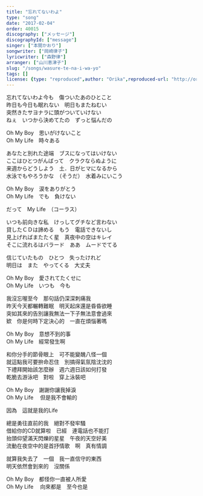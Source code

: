 ```yaml
---
title: "忘れてないわよ"
type: "song"
date: "2017-02-04"
order: 40015
discography: ["メッセージ"]
discographyId: ["message"]
singer: ["本間かおり"]
songwriter: ["岡崎律子"]
lyricwriter: ["森野律"]
arranger: ["山川恵津子"]
slug: "/songs/wasure-te-na-i-wa-yo"
tags: []
license: {type: "reproduced",author: "Orika",reproduced-url: "http://orikamushi.myweb.hinet.net",reproduced-website: "織歌蟲"}
---
```


忘れてないわよ今も　傷ついたあのひとこと  
昨日も今日も眠れない　明日もまたねむい  
突然きたサヨナラに頭がついていけない  
ねぇ　いつから決めてたの　ずっと悩んだの  
  
Oh My Boy　思いがけないこと  
Oh My Life　時々ある  
  
あなたと別れた途端　ブスになってはいけない  
ここはひとつがんばって　クラクならぬように  
来週からどうしよう　土．日がヒマになるから  
水泳でもやろうかな　（そうだ）　水着みにいこう  
  
Oh My Boy　涙をありがとう  
Oh My Life　でも　負けない  
  
だって　My Life　（コーラス）  
  
いつも前向きな私　けっしてグチなど言わない  
貸したＣＤは諦める　もう　電話できないし  
見上げればまたたく星　真夜中の空はキレイ  
そこに流れるはバラード　ああ　ムードでてる  
  
信じていたもの　ひとつ　失ったけれど  
明日は　また　やってくる　大丈夫  
  
Oh My Boy　愛されてたくせに  
Oh My Life　いつも　今も  
  
我沒忘喔至今　那句話仍深深刺痛我  
昨天今天都輾轉難眠　明天起床還是昏昏欲睡  
突如其來的告別讓我無法一下子無法意會過來  
欵　你是何時下定決心的　一直在煩惱著嗎  
  
Oh My Boy　意想不到的事　  
Oh My Life　經常發生啊  
  
和你分手的節骨眼上　可不能變醜八怪一個  
就這點我可要拚命忍住　別搞得氣氛陰沈沈的  
下禮拜開始該怎麼辦　週六週日該如何打發  
乾脆去游泳吧　對啦　穿上泳裝吧  
  
Oh My Boy　謝謝你讓我掉淚　  
Oh My Life　 但是我不會輸的  
  
因為　這就是我的Life  
  
總是勇往直前的我　絕對不發牢騷  
借給你的CD就算啦　已經　連電話也不能打  
抬頭仰望滿天閃爍的星星　午夜的天空好美  
流動在夜空中的是首抒情歌　啊　真有情調  
  
就算我失去了　一個　我一直信守的東西  
明天依然會到來的　沒關係  
  
Oh My Boy　都怪你一直被人所愛　  
Oh My Life　 向來都是　至今也是
